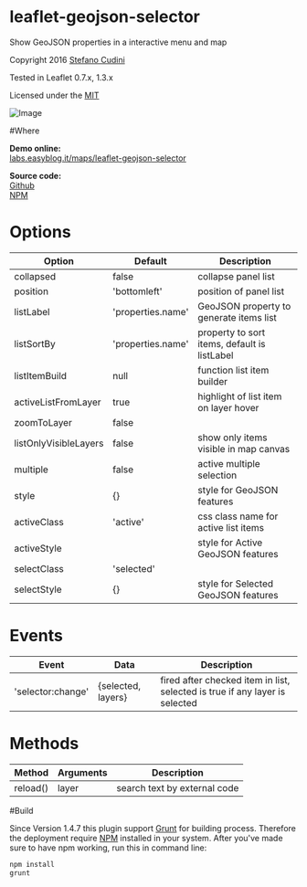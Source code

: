 # leaflet-geojson-selector
Show GeoJSON properties in a interactive menu and map

Copyright 2016 [Stefano Cudini](http://labs.easyblog.it/stefano-cudini/)

Tested in Leaflet 0.7.x, 1.3.x

Licensed under the [MIT](https://opensource.org/licenses/MIT)

![Image](https://raw.githubusercontent.com/stefanocudini/leaflet-geojson-selector/master/images/leaflet-geojson-selector.jpg)

#Where

**Demo online:**  
[labs.easyblog.it/maps/leaflet-geojson-selector](http://labs.easyblog.it/maps/leaflet-geojson-selector/)

**Source code:**  
[Github](https://github.com/stefanocudini/leaflet-geojson-selector)  
[NPM](https://npmjs.org/package/leaflet-geojson-selector)


# Options
| Option	            | Default           | Description                               |
| --------------------- | ----------------- | ----------------------------------------- |
| collapsed		        | false			    | collapse panel list                       |
| position		        | 'bottomleft'	    | position of panel list                    |
| listLabel		        | 'properties.name' | GeoJSON property to generate items list   |
| listSortBy	        | 'properties.name' | property to sort items, default is listLabel |
| listItemBuild	        | null              | function list item builder                |
| activeListFromLayer   | true		        | highlight of list item on layer hover     |
| zoomToLayer		    | false             |                                           |
| listOnlyVisibleLayers | false             | show only items visible in map canvas     |
| multiple			    | false             | active multiple selection                 |
| style			        | {}                | style for GeoJSON features                |
| activeClass			| 'active'          | css class name for active list items      |
| activeStyle			|				    | style for Active GeoJSON features         |
| selectClass			| 'selected'        |                                           |
| selectStyle			| {}                | style for Selected GeoJSON features       |

# Events
| Event			         | Data			          | Description                               |
| ---------------------- | ---------------------- | ----------------------------------------- |
| 'selector:change'      | {selected, layers}     | fired after checked item in list, selected is true if any layer is selected |

# Methods
| Method		| Arguments		 | Description                  |
| ------------- | -------------- | ---------------------------- |
| reload()	    | layer	         | search text by external code |


#Build

Since Version 1.4.7 this plugin support [Grunt](http://gruntjs.com/) for building process.
Therefore the deployment require [NPM](https://npmjs.org/) installed in your system.
After you've made sure to have npm working, run this in command line:
```bash
npm install
grunt
```
